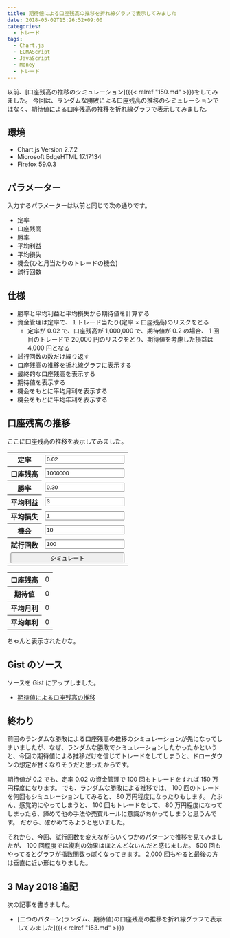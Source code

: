 ```yaml
---
title: 期待値による口座残高の推移を折れ線グラフで表示してみました
date: 2018-05-02T15:26:52+09:00
categories:
  - トレード
tags:
  - Chart.js
  - ECMAScript
  - JavaScript
  - Money
  - トレード
---
```


以前、[口座残高の推移のシミュレーション]({{< relref "150.md" >}})をしてみました。
今回は、ランダムな勝敗による口座残高の推移のシミュレーションではなく、期待値による口座残高の推移を折れ線グラフで表示してみました。

<!--more-->

<script src="//cdnjs.cloudflare.com/ajax/libs/Chart.js/2.7.2/Chart.bundle.min.js"></script>

## 環境

* Chart.js Version 2.7.2
* Microsoft EdgeHTML 17.17134
* Firefox 59.0.3

## パラメーター

入力するパラメーターは以前と同じで次の通りです。

* 定率
* 口座残高
* 勝率
* 平均利益
* 平均損失
* 機会(ひと月当たりのトレードの機会)
* 試行回数

## 仕様

* 勝率と平均利益と平均損失から期待値を計算する
* 資金管理は定率で、１トレード当たり(定率 × 口座残高)のリスクをとる
  * 定率が 0.02 で、口座残高が 1,000,000 で、期待値が 0.2 の場合、 1 回目のトレードで 20,000 円のリスクをとり、期待値を考慮した損益は 4,000 円となる
* 試行回数の数だけ繰り返す
* 口座残高の推移を折れ線グラフに表示する
* 最終的な口座残高を表示する
* 期待値を表示する
* 機会をもとに平均月利を表示する
* 機会をもとに平均年利を表示する

## 口座残高の推移

ここに口座残高の推移を表示してみました。

<style>
  input#simulate {
    width: 100%;
  }
  input.error {
    background-color: red;
  }
  span#message {
    color: red;
  }
</style>

<div>
  <form>
    <table>
      <tr>
        <th>定率</th>
        <td><input type="text" id="fr" placeholder="0.02" value="0.02"></td>
      </tr>
      <tr>
        <th>口座残高</th>
        <td><input type="text" id="ab" placeholder="1000000" value="1000000"></td>
      </tr>
      <tr>
        <th>勝率</th>
        <td><input type="text" id="wr" placeholder="0.30" value="0.30"></td>
      </tr>
      <tr>
        <th>平均利益</th>
        <td><input type="text" id="ap" placeholder="3" value="3"></td>
      </tr>
      <tr>
        <th>平均損失</th>
        <td><input type="text" id="al" placeholder="1" value="1"></td>
      </tr>
      <tr>
        <th>機会</th>
        <td><input type="text" id="o" placeholder="10" value="10"></td>
      </tr>
      <tr>
        <th>試行回数</th>
        <td><input type="text" id="t" placeholder="100" value="100"></td>
      </tr>
      <tr>
        <td colspan="2"><input type="button" id="simulate" value="シミュレート"></td>
      </tr>
    </table>
  </form>
  <span id="message"></span>
</div>

<div height="320" width="640">
  <canvas id="canvas"></canvas>
</div>

<div>
  <table>
    <tr>
      <th>口座残高</th>
      <td><span id="rb">0</span></td>
    </tr>
    <tr>
      <th>期待値</th>
      <td><span id="rev">0</span></td>
    </tr>
    <tr>
      <th>平均月利</th>
      <td><span id="rm">0</span></td>
    </tr>
    <tr>
      <th>平均年利</th>
      <td><span id="ra">0</span></td>
    </tr>
  </table>
</div>

<script>
  const local = {
    chart: null,
    comma: v => v.toLocaleString(),
    round: (number, precision) => {
      const factor = Math.pow(10, precision);
      return Math.round(number * factor) / factor;
    },
    last: array => array[array.length - 1],
    sum: array => array.reduce((p, cv) => p + cv, 0),
    average: array => local.sum(array) / array.length,
    validate: ids => {
      document.getElementById('message').textContent = '';
      const entered = (c) => {
        const e = document.getElementById(c);
        const v = e.value;
        const isValid = !(v.length === 0 || isNaN(v));
        e.className = isValid ? '' : 'error';
        return isValid;
      };
      if (!ids.every(entered)) {
        document.getElementById('message').textContent = 'パラメーターを数字で入力してください。';
        return false;
      }
      if (Number(document.getElementById('t').value) > 2000) {
        document.getElementById('message').textContent = '試行回数は 2000 以内で入力してください。';
        return false;
      }
      return true;
    },
    parameters: ids => {
      return ids.reduce((a, c) => {
        a[c] = Number(document.getElementById(c).value);
        return a;
      }, {});
    },
    rrr: (ap, al) => ap / al,
    b: (b, fr, ev, i) => Math.floor(b * Math.pow(1 + fr * ev, i)),
    ev: (wr, rrr) => (wr * rrr / 1) - (1 - wr * (1 / 1)),
    pr: (ab, o, monthly, annual) => {
      const times = monthly ? o : annual ? o * 12 : 0;
      const p = [...Array(Math.ceil(ab.length / times)).keys()]
        .map(v => ab.filter((v2, i2) => v * times <= i2 && i2 <= (v + 1) * times))
        .filter(v => v.length > 1)
        .map(v => (local.last(v) - v[0]) / v[0]);
      return local.average(p);
    },
    simulate: function (parameters) {
      const result = {};
      result.rrr = local.rrr(parameters.ap, parameters.al);
      result.ev = local.ev(parameters.wr, result.rrr);
      result.ab = [...Array(parameters.t + 1).keys()]
        .map((v, i, a) => local.b(parameters.ab, parameters.fr, result.ev, i));
      result.monthly = local.pr(result.ab, parameters.o, true, false);
      result.annual = local.pr(result.ab, parameters.o, false, true);
      return result;
    },
    plot: () => {
      const ids = ['fr', 'ab', 'wr', 'ap', 'al', 'o', 't'];
      if (!local.validate(ids)) return;
      const parameters = local.parameters(ids);
      const result = local.simulate(parameters);
      if (!result.hasOwnProperty('ab')) return;
      local.chart.data.datasets[0].data = result.ab;
      local.chart.data.labels = result.ab.map((v, i) => i);
      local.chart.update();
      document.getElementById('rb').textContent = local.last(result.ab).toLocaleString();
      document.getElementById('rev').textContent = local.round(result.ev, 2);
      document.getElementById('rm').textContent = local.round(result.monthly, 2).toLocaleString();
      document.getElementById('ra').textContent = local.round(result.annual, 2).toLocaleString();
    }
  };
  document.getElementById('simulate').addEventListener('click', () => {
    local.plot();
  });
  window.addEventListener('load', () => {
    const ctx = document.getElementById('canvas').getContext('2d');
    const data = {
      datasets: [{
        data: [],
        fill: false,
        label: '口座残高'
      }],
      labels: []
    };
    const options = {
      scales: {
        yAxes: [{
          ticks: {
            userCallback: local.comma
          }
        }]
      },
      tooltips: {
        callbacks: {
          label: (tooltipItem, data) => data.datasets[tooltipItem.datasetIndex].label + ': ' + local.comma(tooltipItem.yLabel)
        }
      }
    };
    local.chart = new Chart(ctx, {
      data: data,
      options: options,
      type: 'line'
    });
    local.plot();
  });
</script>

ちゃんと表示されたかな。

## Gist のソース

ソースを Gist にアップしました。

* [期待値による口座残高の推移](https://gist.github.com/va2577/af6d755efbe325e34b162756b960e9a7)

## 終わり

前回のランダムな勝敗による口座残高の推移のシミュレーションが先になってしまいましたが、なぜ、ランダムな勝敗でシミュレーションしたかったかというと、今回の期待値による推移だけを信じてトレードをしてしまうと、ドローダウンの想定が甘くなりそうだと思ったからです。

期待値が 0.2 でも、定率 0.02 の資金管理で 100 回もトレードをすれば 150 万円程度になります。
でも、ランダムな勝敗による推移では、 100 回のトレードを何回もシミュレーションしてみると、 80 万円程度になったりもします。
たぶん、感覚的にやってしまうと、 100 回もトレードをして、 80 万円程度になってしまったら、諦めて他の手法や売買ルールに意識が向かってしまうと思うんです。
だから、確かめてみようと思いました。

それから、今回、試行回数を変えながらいくつかのパターンで推移を見てみましたが、 100 回程度では複利の効果はほとんどないんだと感じました。
500 回もやってるとグラフが指数関数っぽくなってきます。
2,000 回もやると最後の方は垂直に近い形になりました。

## 3 May 2018 追記

次の記事を書きました。

* [二つのパターン(ランダム、期待値)の口座残高の推移を折れ線グラフで表示してみました]({{< relref "153.md" >}})
